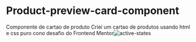 # Product-preview-card-component
Componente de cartao de produto
Criei um cartao  de produtos usando html e css puro cono desafio do Frontend Mentor![active-states](https://user-images.githubusercontent.com/108810673/178591989-93d3e8d4-ce68-4bb2-ac99-d88b4b7140c0.jpg)

